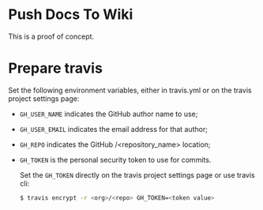 # Push Docs To Wiki

This is a proof of concept.

# Prepare travis

Set the following environment variables, either in travis.yml or on the travis project settings page:

- ``GH_USER_NAME`` indicates the GitHub author name to use;
- ``GH_USER_EMAIL`` indicates the email address for that author;
- ``GH_REPO`` indicates the GitHub <user>/<repository_name> location;
- ``GH_TOKEN`` is the personal security token to use for commits.

  Set the ``GH_TOKEN`` directly on the travis project settings page or use travis cli:

    ```bash
    $ travis encrypt -r <org>/<repo> GH_TOKEN=<token value>
    ```
